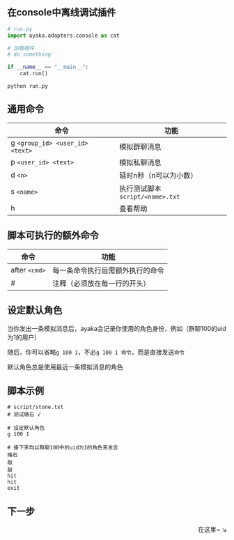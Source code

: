 ## 在console中离线调试插件

```py
# run.py
import ayaka.adapters.console as cat

# 加载插件
# do something

if __name__ == "__main__":
    cat.run()
```

```
python run.py
```

## 通用命令

| 命令                            | 功能                             |
| ------------------------------- | -------------------------------- |
| g `<group_id> <user_id> <text>` | 模拟群聊消息                     |
| p `<user_id> <text> `           | 模拟私聊消息                     |
| d `<n>`                         | 延时n秒（n可以为小数）           |
| s `<name>`                      | 执行测试脚本 `script/<name>.txt` |
| h                               | 查看帮助                         |

## 脚本可执行的额外命令

| 命令          | 功能                             |
| ------------- | -------------------------------- |
| after `<cmd>` | 每一条命令执行后需额外执行的命令 |
| #             | 注释（必须放在每一行的开头）     |

## 设定默认角色

当你发出一条模拟消息后，ayaka会记录你使用的角色身份，例如（群聊100的uid为1的用户）

随后，你可以省略`g 100 1`，不必`g 100 1 命令`，而是直接发送`命令`

默认角色总是使用最近一条模拟消息的角色

## 脚本示例

```
# script/stone.txt
# 测试赌石 √

# 设定默认角色
g 100 1 

# 接下来均以群聊100中的uid为1的角色来发言
赌石
敲
敲
hit
hit
exit
```

## 下一步

<div align="right">
    在这里~ ↘
</div>

